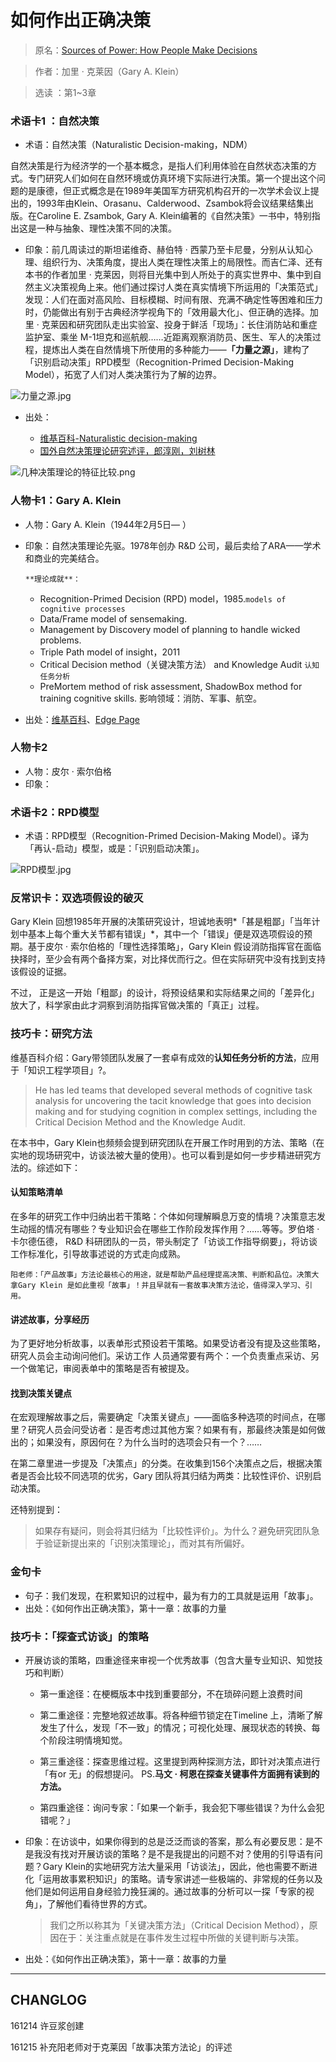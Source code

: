 # 如何作出正确决策

> 原名：[Sources of Power: How People Make Decisions](http://www.goodreads.com/book/show/65229.Sources_of_Power)

> 作者：加里 · 克莱因（Gary A. Klein）

> 选读 ：第1~3章



### 术语卡1 ：自然决策

- 术语：自然决策（Naturalistic Decision-making，NDM）

自然决策是行为经济学的一个基本概念，是指人们利用体验在自然状态决策的方式。专门研究人们如何在自然环境或仿真环境下实际进行决策。第一个提出这个问题的是康德，但正式概念是在1989年美国军方研究机构召开的一次学术会议上提出的，1993年由Klein、Orasanu、Calderwood、Zsambok将会议结果结集出版。在Caroline E. Zsambok, Gary A. Klein编著的《自然决策》一书中，特别指出这是一种与抽象、理性决策不同的决策。

- 印象：前几周读过的斯坦诺维奇、赫伯特 · 西蒙乃至卡尼曼，分别从认知心理、组织行为、决策角度，提出人类在理性决策上的局限性。而吉仁泽、还有本书的作者加里 · 克莱因，则将目光集中到人所处于的真实世界中、集中到自然主义决策视角上来。他们通过探讨人类在真实情境下所运用的「决策范式」发现：人们在面对高风险、目标模糊、时间有限、充满不确定性等困难和压力时，仍能做出有别于古典经济学视角下的「效用最大化」、但正确的选择。加里  · 克莱因和研究团队走出实验室、投身于鲜活「现场」：长住消防站和重症监护室、乘坐 M-1坦克和巡航舰……近距离观察消防员、医生、军人的决策过程，提炼出人类在自然情境下所使用的多种能力——**「力量之源」**，建构了「识别启动决策」RPD模型（Recognition-Primed Decision-Making Model），拓宽了人们对人类决策行为了解的边界。  




![力量之源.jpg](http://upload-images.jianshu.io/upload_images/10451-cb12e881dde821fe.jpg?imageMogr2/auto-orient/strip%7CimageView2/2/w/1240)



- 出处：

  - [维基百科-Naturalistic decision-making](https://en.wikipedia.org/wiki/Naturalistic_decision-making)
  - [国外自然决策理论研究述评，郎淳刚，刘树林](http://wenku.baidu.com/link?url=6XfMdjlO1_qNL-qGQiZZxqWkVBf7vkyjMUcmEdWUTHIQxpQFX0s8hJo2fQls3id_kQedkBpbqAMCgHJ3Q_vQeay-GFj3ydTF5R4iG8zsW6W)


![几种决策理论的特征比较.png](http://upload-images.jianshu.io/upload_images/10451-6cc5e030ca848d4c.png?imageMogr2/auto-orient/strip%7CimageView2/2/w/1240)

### 人物卡1：Gary A. Klein

-  人物：Gary A. Klein（1944年2月5日—  ）

- 印象：自然决策理论先驱。1978年创办 R&D 公司，最后卖给了ARA——学术和商业的完美结合。

      **理论成就**：

  - Recognition-Primed Decision (RPD) model，1985.`models of cognitive processes`
  - Data/Frame model of sensemaking. 
  - Management by Discovery model of planning to handle wicked problems. 
  - Triple Path model of insight，2011
  - Critical Decision method（关键决策方法） and Knowledge Audit  `认知任务分析`
  - PreMortem method of risk assessment, ShadowBox method for training cognitive skills. 影响领域：消防、军事、航空。

- 出处：[维基百科](https://en.wikipedia.org/wiki/Gary_A._Klein)、[Edge Page](https://www.edge.org/memberbio/gary_klein)






### 人物卡2

- 人物：皮尔 · 索尔伯格
- 印象：




### 术语卡2：RPD模型

- 术语：RPD模型（Recognition-Primed Decision-Making Model）。译为「再认-启动」模型，或是：「识别启动决策」。


![RPD模型.jpg](http://upload-images.jianshu.io/upload_images/10451-cb9d28831fcbf682.jpg?imageMogr2/auto-orient/strip%7CimageView2/2/w/1240)



### 反常识卡：双选项假设的破灭

Gary Klein 回想1985年开展的决策研究设计，坦诚地表明*「甚是粗鄙」「当年计划中基本上每个重大关节都有错误」*，其中一个「错误」便是双选项假设的预期。基于皮尔 · 索尔伯格的「理性选择策略」，Gary Klein 假设消防指挥官在面临抉择时，至少会有两个备择方案，对比择优而行之。但在实际研究中没有找到支持该假设的证据。

不过， 正是这一开始「粗鄙」的设计，将预设结果和实际结果之间的「差异化」放大了，科学家由此才洞察到消防指挥官做决策的「真正」过程。



### 技巧卡：研究方法

维基百科介绍：Gary带领团队发展了一套卓有成效的**认知任务分析的方法**，应用于「知识工程学项目」?。

> He has led teams that developed several methods of cognitive task analysis for uncovering the tacit knowledge that goes into decision making and for studying cognition in complex settings, including the Critical Decision Method and the Knowledge Audit. 

在本书中，Gary Klein也频频会提到研究团队在开展工作时用到的方法、策略（在实地的现场研究中，访谈法被大量的使用）。也可以看到是如何一步步精进研究方法的。综述如下：



#### 认知策略清单

在多年的研究工作中归纳出若干策略：个体如何理解瞬息万变的情境？决策意志发生动摇的情况有哪些？专业知识会在哪些工作阶段发挥作用？……等等。罗伯塔 · 卡尔德伍德， R&D 科研团队的一员，带头制定了「访谈工作指导纲要」，将访谈工作标准化，引导故事述说的方式走向成熟。 

`阳老师：「产品故事」方法论最核心的用途，就是帮助产品经理提高决策、判断和品位。决策大拿Gary Klein 是如此重视「故事」！并且早就有一套故事决策方法论，值得深入学习、引用。`



#### 讲述故事，分享经历

为了更好地分析故事，以表单形式预设若干策略。如果受访者没有提及这些策略，研究人员会主动询问他们。采访工作 人员通常要有两个：一个负责重点采访、另一个做笔记，审阅表单中的策略是否有被提及。

#### 找到决策关键点

在宏观理解故事之后，需要确定「决策关键点」——面临多种选项的时间点，在哪里？研究人员会问受访者：是否考虑过其他方案？如果有有，那最终决策是如何做出的；如果没有，原因何在？为什么当时的选项会只有一个？……

在第二章里进一步提及「决策点」的分类。在收集到156个决策点之后，根据决策者是否会比较不同选项的优劣，Gary 团队将其归结为两类：比较性评价、识别启动决策。

还特别提到：

> 如果存有疑问，则会将其归结为「比较性评价」。为什么？避免研究团队急于验证新提出来的「识别决策理论」，而对其有所偏好。



### 金句卡

- 句子：我们发现，在积累知识的过程中，最为有力的工具就是运用「故事」。
- 出处：《如何作出正确决策》，第十一章：故事的力量



### 技巧卡：「探查式访谈」的策略

- 开展访谈的策略，四重途径来审视一个优秀故事（包含大量专业知识、知觉技巧和判断）

  - 第一重途径：在梗概版本中找到重要部分，不在琐碎问题上浪费时间

  - 第二重途径：完整地叙述故事。将各种细节锁定在Timeline 上，清晰了解发生了什么，发现「不一致」的情况；可视化处理、展现状态的转换、每个阶段注明情境知觉。

  - 第三重途径：探查思维过程。这里提到两种探测方法，即针对决策点进行「有or 无」的假想提问。 PS.**马文 · 柯恩在探查关键事件方面拥有读到的方法。**

  - 第四重途径：询问专家：「如果一个新手，我会犯下哪些错误？为什么会犯错呢？」
    ​

- 印象：在访谈中，如果你得到的总是泛泛而谈的答案，那么有必要反思：是不是我没有找对开展访谈的策略？是不是我提出的问题不对？使用的引导语有问题？Gary Klein的实地研究方法大量采用「访谈法」，因此，他也需要不断进化「运用故事累积知识」的策略。请专家讲述一些极端的、非常规的任务以及他们是如何运用自身经验力挽狂澜的。通过故事的分析可以一探「专家的视角」，了解他们看待世界的方式。

  > 我们之所以称其为「关键决策方法」（Critical Decision Method），原因在于：关注重点就是在事件发生过程中所做的关键判断与决策。


- 出处：《如何作出正确决策》，第十一章：故事的力量

***
## CHANGLOG
161214 许豆浆创建

161215 补充阳老师对于克莱因「故事决策方法论」的评述

